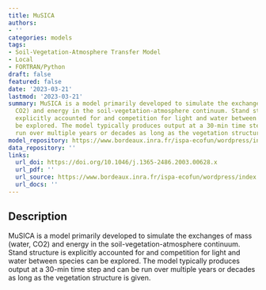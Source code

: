 ```yaml
---
title: MuSICA
authors:
- ''
categories: models
tags:
- Soil-Vegetation-Atmosphere Transfer Model
- Local
- FORTRAN/Python
draft: false
featured: false
date: '2023-03-21'
lastmod: '2023-03-21'
summary: MuSICA is a model primarily developed to simulate the exchanges of mass (water,
  CO2) and energy in the soil-vegetation-atmosphere continuum. Stand structure is
  explicitly accounted for and competition for light and water between species can
  be explored. The model typically produces output at a 30-min time step and can be
  run over multiple years or decades as long as the vegetation structure is given.
model_repository: https://www.bordeaux.inra.fr/ispa-ecofun/wordpress/index.php/musica-model/
data_repository: ''
links:
  url_doi: https://doi.org/10.1046/j.1365-2486.2003.00628.x
  url_pdf: ''
  url_source: https://www.bordeaux.inra.fr/ispa-ecofun/wordpress/index.php/musica-model/
  url_docs: ''
---
```


## Description

MuSICA is a model primarily developed to simulate the exchanges of mass (water, CO2) and energy in the soil-vegetation-atmosphere continuum. Stand structure is explicitly accounted for and competition for light and water between species can be explored. The model typically produces output at a 30-min time step and can be run over multiple years or decades as long as the vegetation structure is given.

